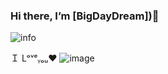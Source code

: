 ### Hi there, I’m [BigDayDream])👋 
![info](https://github-readme-stats.vercel.app/api?username=BigDayDream&show_icons=true&count_private=true&hide=prs&theme=default_repocard)

Ｉ Lᵒᵛᵉᵧₒᵤ❤ ![image](https://user-images.githubusercontent.com/73047968/141425974-3dd474e6-f8fc-4d16-a918-05a62e16018c.png)



